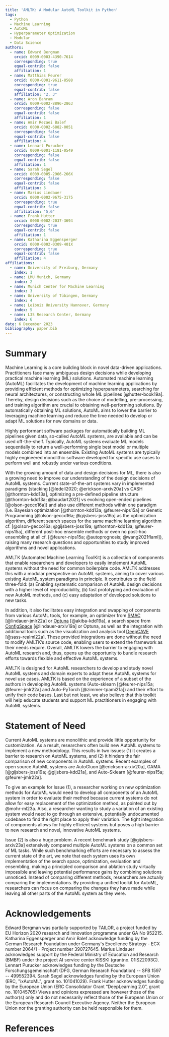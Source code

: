 ```yaml
---
title: 'AMLTK: A Modular AutoML Toolkit in Python'
tags:
  - Python
  - Machine Learning
  - AutoML
  - Hyperparameter Optimization
  - Modular
  - Data Science
authors:
  - name: Edward Bergman
    orcid: 0009-0003-4390-7614
    corresponding: true
    equal-contrib: false
    affiliation: 1
  - name: Matthias Feurer
    orcid: 0000-0001-9611-8588
    corresponding: true
    equal-contrib: false
    affiliation: "2, 3"
  - name: Aron Bahram
    orcid: 0009-0002-8896-2863
    corresponding: false
    equal-contrib: false
    affiliation: 1
  - name: Amir Rezaei Balef
    orcid: 0000-0002-6882-0051
    corresponding: false
    equal-contrib: false
    affiliation: 4
  - name: Lennart Purucker
    orcid: 0009-0001-1181-0549
    corresponding: false
    equal-contrib: false
    affiliation: 1
  - name: Sarah Segel
    orcid: 0009-0005-2966-266X
    corresponding: false
    equal-contrib: false
    affiliation: 5
  - name: Marius Lindauer
    orcid: 0000-0002-9675-3175
    corresponding: true
    equal-contrib: false
    affiliation: "5,6"
  - name: Frank Hutter
    orcid: 0000-0002-2037-3694
    corresponding: true
    equal-contrib: false
    affiliation: 1
  - name: Katharina Eggensperger
    orcid: 0000-0002-0309-401X
    corresponding: true
    equal-contrib: false
    affiliation: 4
affiliations:
  - name: University of Freiburg, Germany
    index: 1
  - name: LMU Munich, Germany
    index: 2
  - name: Munich Center for Machine Learning
    index: 3
  - name: University of Tübingen, Germany
    index: 4
  - name: Leibniz University Hannover, Germany
    index: 5
  - name: L3S Research Center, Germany
    index: 6
date: 6 December 2023
bibliography: paper.bib
---
```


# Summary
Machine Learning is a core building block in novel data-driven applications.
Practitioners face many ambiguous design decisions while developing practical machine learning (ML) solutions.
Automated machine learning (AutoML) facilitates the development of machine learning applications by providing efficient methods for optimizing hyperparameters, searching for neural architectures, or constructing whole ML pipelines [@hutter-book19a].
Thereby, design decisions such as the choice of modelling, pre-processing, and training algorithm are crucial to obtaining well-performing solutions.
By automatically obtaining ML solutions, AutoML aims to lower the barrier to leveraging machine learning and reduce the time needed to develop or adapt ML solutions for new domains or data.

Highly performant software packages for automatically building ML pipelines given data, so-called AutoML systems, are available and can be used off-the-shelf.
Typically, AutoML systems evaluate ML models sequentially to return a well-performing single best model or multiple models combined into an ensemble.
Existing AutoML systems are typically highly engineered monolithic software developed for specific use cases to perform well and robustly under various conditions.

With the growing amount of data and design decisions for ML, there is also a growing need to improve our understanding of the design decisions of AutoML systems.
Current state-of-the-art systems vary in implemented paradigms (stacking [@ledell2020; @erickson-arxiv20a] vs CASH [@thornton-kdd13a], optimizing a pre-defined pipeline structure [@thornton-kdd13a; @baudart2021] vs evolving open-ended pipelines [@olson-gecco16a]) and also use different methods
within one paradigm (i.e. Bayesian optimization [@thornton-kdd13a; @feurer-nips15a] or Genetic Programming [@olson-gecco16a; @gijsbers-joss19a] as the optimization algorithm,
different search spaces for the same machine learning algorithm cf. [@olson-gecco16a; @gijsbers-joss19a; @thornton-kdd13a; @feurer-nips15a], different post-hoc ensemble methods or even no post-hoc ensembling at all cf. [@feurer-nips15a; @autoprognosis; @wang2021flaml]),
raising many research questions and opportunities to study improved algorithms and novel applications.

AMLTK (Automated Machine Learning ToolKit) is a collection of components that enable researchers and developers to easily implement AutoML systems without the need for common boilerplate code.
AMLTK addresses this with a modular perspective on AutoML systems, aiming to cover various existing AutoML system paradigms in principle.
It contributes to the field three-fold:
(a) Enabling systematic comparison of AutoML design decisions with a higher level of reproducibility,
(b) fast prototyping and evaluation of new AutoML methods,
and (c) easy adaptation of developed solutions to new tasks.

In addition, it also facilitates easy integration and swapping of components from various AutoML tools, for example,
an optimizer from [SMAC](https://github.com/automl/SMAC3) [@lindauer-jmlr22a] or [Optuna](https://github.com/optuna/optuna) [@akiba-kdd19a],
a search space from [ConfigSpace](https://github.com/automl/ConfigSpace) [@lindauer-arxiv19a] or Optuna,
as well as the integration with additional tools such as the visualization and analysis tool [DeepCAVE](https://github.com/automl/DeepCAVE) [@sass-realml22a].
These provided integrations are done without the need to modify AMLTK’s source code, enabling users to extend the framework as their needs require.
Overall, AMLTK lowers the barrier to engaging with AutoML research and, thus, opens up the opportunity to bundle research efforts towards flexible and effective AutoML systems.

AMLTK is designed for AutoML researchers to develop and study novel AutoML systems and domain experts to adapt these AutoML systems for novel use cases.
AMLTK is based on the experience of a subset of the authors in developing AutoML systems (Auto-sklearn [@feurer-nips15a; @feurer-jmlr22a] and Auto-PyTorch [@zimmer-tpami21a]) and their effort to unify their code bases.
Last but not least, we also believe that this toolkit will help educate students and support ML practitioners in engaging with AutoML systems.

# Statement of Need
Current AutoML systems are monolithic and provide little opportunity for customization.
As a result, researchers often build new AutoML systems to implement a new methodology.
This results in two issues:
(1) it creates a barrier to research on AutoML systems,
and (2) it hinders the fair comparison of new components in AutoML systems.
Recent examples of open source AutoML systems are AutoGluon [@erickson-arxiv20a], GAMA [@gijsbers-joss19a; @gijsbers-kdd21a], and Auto-Sklearn [@feurer-nips15a; @feurer-jmlr22a].

To give an example for Issue (1), a researcher working on new optimization methods for AutoML would need to develop all components of an AutoML system in order to evaluate their method because current systems do not allow for easy replacement of the optimization method, as pointed out by @mohr-ml23a.
Also, a researcher wanting to study a variation of an existing system would need to go through an extensive, potentially undocumented codebase to find the right place to apply their variation.
The tight integration of components allows for highly efficient systems but poses a high barrier to new research and novel, innovative AutoML systems.

Issue (2) is also a huge problem.
A recent benchmark study [@gijsbers-arxiv23a] extensively compared multiple AutoML systems on a common set of ML tasks.
While such benchmarking efforts are necessary to assess the current state of the art, we note that each system uses its own implementation of the search space, optimization, evaluation and ensembling, making a principled comparison and ablation study virtually impossible and leaving potential performance gains by combining solutions unnoticed.
Instead of comparing different methods, researchers are actually comparing the implementations.
By providing a unified toolkit for AutoML, researchers can focus on comparing the changes they have made while leaving all other parts of the AutoML system as they were.

# Acknowledgements
Edward Bergman was partially supported by TAILOR, a project funded by EU Horizon 2020 research and innovation programme under GA No 952215.
Katharina Eggensperger and Amir Balef acknowledge funding by the German Research Foundation under Germany's Excellence Strategy - ECX number 2064/1 - Project number 390727645.
Marius Lindauer acknowledges support by the Federal Ministry of Education and Research (BMBF) under the project AI service center KISSKI (grantno. 01IS22093C).
Lennart Purucker acknowledges funding by the Deutsche Forschungsgemeinschaft (DFG, German Research Foundation) -- SFB 1597 -- 499552394.
Sarah Segel acknowledges funding by the European Union (ERC, "ixAutoML", grant no. 101041029).
Frank Hutter acknowledges funding by the European Union (ERC Consolidator Grant “DeepLearning 2.0”, grant no. 101045765)
Views and opinions expressed are however those of the author(s) only and do not necessarily reflect those of the European Union or the European Research Council Executive Agency.
Neither the European Union nor the granting authority can be held responsible for them.

# References

